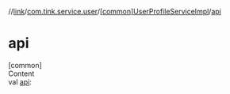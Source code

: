 //[link](../../index.md)/[com.tink.service.user](../index.md)/[[common]UserProfileServiceImpl](index.md)/[api](api.md)



# api  
[common]  
Content  
val [api](api.md): <ERROR CLASS>  




